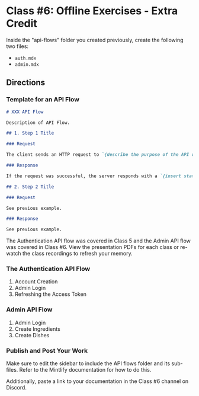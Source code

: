 # Class #6: Offline Exercises - Extra Credit

Inside the "api-flows" folder you created previously, create the following two files:

- `auth.mdx`
- `admin.mdx`

## Directions

### Template for an API Flow

```markdown
# XXX API Flow

Description of API Flow.

## 1. Step 1 Title

### Request

The client sends an HTTP request to `{describe the purpose of the API request}`.

### Response

If the request was successful, the server responds with a `{insert status code}` status code with the response body containing `{describe the important fields of the response}`.

## 2. Step 2 Title

### Request

See previous example.

### Response

See previous example.
```

The Authentication API flow was covered in Class 5 and the Admin API flow was covered in Class #6. View the presentation PDFs for each class or re-watch the class recordings to refresh your memory.

### The Authentication API Flow

1. Account Creation
2. Admin Login
3. Refreshing the Access Token

### Admin API Flow

1. Admin Login
2. Create Ingredients
3. Create Dishes

### Publish and Post Your Work

Make sure to edit the sidebar to include the API flows folder and its sub-files. Refer to the Mintlify documentation for how to do this.

Additionally, paste a link to your documentation in the Class #6 channel on Discord.
